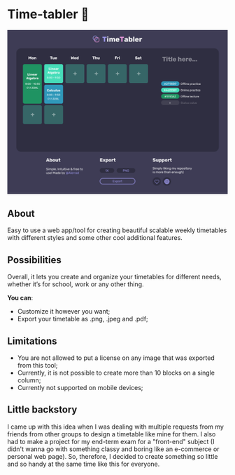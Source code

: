 # __Time-tabler__ 📅

![Demo preview](./public/demo.png)

## About
Easy to use a web app/tool for creating beautiful scalable weekly timetables with different styles and some other cool additional features.

## Possibilities
Overall, it lets you create and organize your timetables for different needs, whether it’s for school, work or any other thing.

__You can__:
- Customize it however you want;
- Export your timetable as .png, .jpeg and .pdf;

## Limitations
- You are not allowed to put a license on any image that was exported from this tool;
- Currently, it is not possible to create more than 10 blocks on a single column;
- Currently not supported on mobile devices;

## Little backstory
I came up with this idea when I was dealing with multiple requests from my friends from other groups to design a timetable like mine for them. I also had to make a project for my end-term exam for a "front-end" subject (I didn't wanna go with something classy and boring like an e-commerce or personal web page). So, therefore, I decided to create something so little and so handy at the same time like this for everyone.
